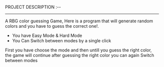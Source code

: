 PROJECT DESCRIPTION :--
<hr>
<p>
A RBG color guessing Game,
Here is a  program that  will generate random colors and you have to guess the correct one!.
</p>
<ul>
<li>You have Easy Mode & Hard Mode</li>
<li>You Can Switch between modes by a single click </li>
</ul>
<p>First you have choose the mode and then untill you guess the right color, the game will continue after guessing the right color you can 
again Switch between modes</p>
